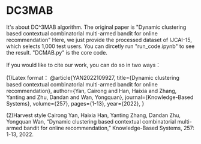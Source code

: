 # DC3MAB
It's about DC^3MAB algorithm. The original paper is "Dynamic clustering based contextual combinatorial multi-armed bandit for online recommendation"
Here, we just provide the processed dataset of IJCAI-15, which selects 1,000 test users. You can dircetly run "run_code.ipynb" to see the result. "DCMAB.py" is the core code.

If you would like to cite our work, you can do so in two ways：

(1)Latex format：
@article{YAN2022109927,
  title={Dynamic clustering based contextual combinatorial multi-armed bandit for online recommendation},
  author={Yan, Cairong and Han, Haixia and Zhang, Yanting and Zhu, Dandan and Wan, Yongquan},
  journal={Knowledge-Based Systems},
  volume={257},
  pages={1-13},
  year={2022},
}

(2)Harvest style
Cairong Yan, Haixia Han, Yanting Zhang, Dandan Zhu, Yongquan Wan, “Dynamic clustering based contextual combinatorial multi-armed bandit for online recommendation,” Knowledge-Based Systems, 257: 1-13, 2022.

